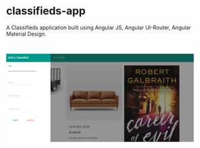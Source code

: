 # classifieds-app
A Classifieds application built using Angular JS, Angular UI-Router, Angular Material Design.

<br>
<![Home Page](https://github.com/SagarRouth/classifieds-app/blob/master/images/home.png)
<br>

![New Page](https://github.com/SagarRouth/classifieds-app/blob/master/images/new.png)
